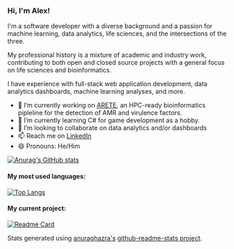 ### Hi, I'm Alex!

I'm a software developer with a diverse background and a passion for machine learning, data analytics, life sciences, and the intersections of the three. 

My professional history is a mixture of academic and industry work, contributing to both open and closed source projects with a general focus on life sciences and bioinformatics. 

I have experience with full-stack web application development, data analytics dashboards, machine learning analyses, and more.

- 🔭 I’m currently working on [ARETE](https://github.com/fmaguire/arete), an HPC-ready bioinformatics pipleline for the detection of AMR and virulence factors. 
- 🌱 I’m currently learning C# for game development as a hobby.
- 👯 I’m looking to collaborate on data analytics and/or dashboards
- 📫 Reach me on [LinkedIn](https://www.linkedin.com/in/alex-manuele/)
- 😄 Pronouns: He/Him


[![Anurag's GitHub stats](https://github-readme-stats.vercel.app/api?username=alexmanuele&count_private=true&theme=radical&show_icons=true&include_all_commits=true)
](https://camo.githubusercontent.com/500959509519d9ccf11002f77cc764c91bc810d8157b6c514f643660ccd76d61/68747470733a2f2f6769746875622d726561646d652d73746174732e76657263656c2e6170702f6170693f757365726e616d653d616c65786d616e75656c6526636f756e745f707269766174653d74727565267468656d653d7261646963616c)

#### My most used languages:
[![Top Langs](https://github-readme-stats.vercel.app/api/top-langs/?username=alexmanuele&hide=html&theme=radical)](https://camo.githubusercontent.com/9cb2fa154d7ff06c78ffac0ec00aa18a9f69b86f88f07c2fd4415b79f594bc54/68747470733a2f2f6769746875622d726561646d652d73746174732e76657263656c2e6170702f6170692f746f702d6c616e67732f3f757365726e616d653d616c65786d616e75656c6526686964653d68746d6c267468656d653d7261646963616c)

#### My current project:
[![Readme Card](https://github-readme-stats.vercel.app/api/pin/?username=alexmanuele&repo=arete&theme=radical)](https://github.com/alexmanuele/arete)

Stats generated using [anuraghazra's](https://github.com/anuraghazra) [github-readme-stats project](https://github.com/anuraghazra/github-readme-stats). 
<!--
**alexmanuele/alexmanuele** is a ✨ _special_ ✨ repository because its `README.md` (this file) appears on your GitHub profile.

Here are some ideas to get you started:

- 🔭 I’m currently working on ...
- 🌱 I’m currently learning ...
- 👯 I’m looking to collaborate on ...
- 🤔 I’m looking for help with ...
- 💬 Ask me about ...
- 📫 How to reach me: ...
- 😄 Pronouns: ...
- ⚡ Fun fact: ...
-->
